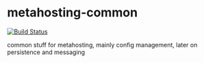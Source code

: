 metahosting-common
==================

[![Build Status](https://travis-ci.org/BeneDicere/metahosting-common.svg?branch=master)](https://travis-ci.org/BeneDicere/metahosting-common)

common stuff for metahosting, mainly config management, later on persistence and messaging

